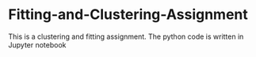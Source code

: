 # Fitting-and-Clustering-Assignment
This is a clustering and fitting assignment. The python code is written in Jupyter notebook

